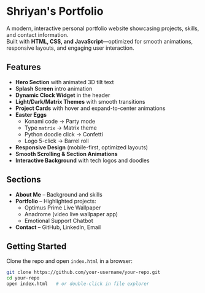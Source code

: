 # Shriyan's Portfolio

A modern, interactive personal portfolio website showcasing projects, skills, and contact information.  
Built with **HTML, CSS, and JavaScript**—optimized for smooth animations, responsive layouts, and engaging user interaction.

## Features
- **Hero Section** with animated 3D tilt text
- **Splash Screen** intro animation
- **Dynamic Clock Widget** in the header
- **Light/Dark/Matrix Themes** with smooth transitions
- **Project Cards** with hover and expand-to-center animations
- **Easter Eggs**
  - Konami code → Party mode
  - Type `matrix` → Matrix theme
  - Python doodle click → Confetti
  - Logo 5-click → Barrel roll
- **Responsive Design** (mobile-first, optimized layouts)
- **Smooth Scrolling & Section Animations**
- **Interactive Background** with tech logos and doodles

## Sections
- **About Me** – Background and skills
- **Portfolio** – Highlighted projects:
  - Optimus Prime Live Wallpaper  
  - Anadrome (video live wallpaper app)  
  - Emotional Support Chatbot  
- **Contact** – GitHub, LinkedIn, Email

## Getting Started
Clone the repo and open `index.html` in a browser:

```bash
git clone https://github.com/your-username/your-repo.git
cd your-repo
open index.html   # or double-click in file explorer
